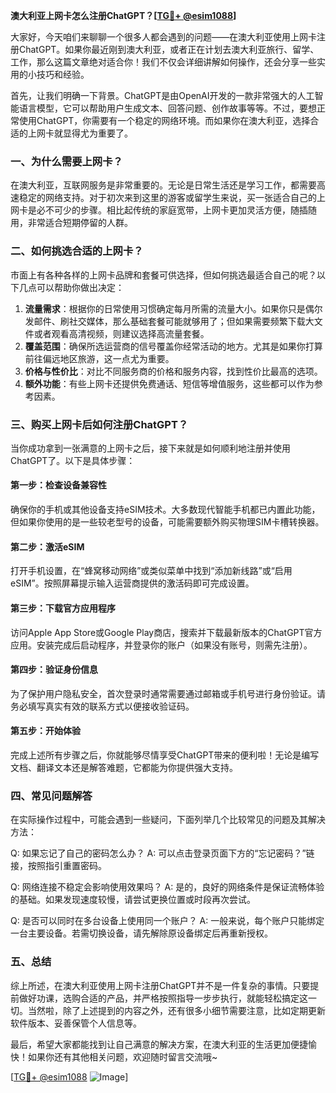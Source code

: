 **澳大利亚上网卡怎么注册ChatGPT？[[TG💪+ @esim1088](https://t.me/s/esim1088)]**

大家好，今天咱们来聊聊一个很多人都会遇到的问题——在澳大利亚使用上网卡注册ChatGPT。如果你最近刚到澳大利亚，或者正在计划去澳大利亚旅行、留学、工作，那么这篇文章绝对适合你！我们不仅会详细讲解如何操作，还会分享一些实用的小技巧和经验。

首先，让我们明确一下背景。ChatGPT是由OpenAI开发的一款非常强大的人工智能语言模型，它可以帮助用户生成文本、回答问题、创作故事等等。不过，要想正常使用ChatGPT，你需要有一个稳定的网络环境。而如果你在澳大利亚，选择合适的上网卡就显得尤为重要了。

### **一、为什么需要上网卡？**

在澳大利亚，互联网服务是非常重要的。无论是日常生活还是学习工作，都需要高速稳定的网络支持。对于初次来到这里的游客或留学生来说，买一张适合自己的上网卡是必不可少的步骤。相比起传统的家庭宽带，上网卡更加灵活方便，随插随用，非常适合短期停留的人群。

### **二、如何挑选合适的上网卡？**

市面上有各种各样的上网卡品牌和套餐可供选择，但如何挑选最适合自己的呢？以下几点可以帮助你做出决定：

1. **流量需求**：根据你的日常使用习惯确定每月所需的流量大小。如果你只是偶尔发邮件、刷社交媒体，那么基础套餐可能就够用了；但如果需要频繁下载大文件或者观看高清视频，则建议选择高流量套餐。
2. **覆盖范围**：确保所选运营商的信号覆盖你经常活动的地方。尤其是如果你打算前往偏远地区旅游，这一点尤为重要。
3. **价格与性价比**：对比不同服务商的价格和服务内容，找到性价比最高的选项。
4. **额外功能**：有些上网卡还提供免费通话、短信等增值服务，这些都可以作为参考因素。

### **三、购买上网卡后如何注册ChatGPT？**

当你成功拿到一张满意的上网卡之后，接下来就是如何顺利地注册并使用ChatGPT了。以下是具体步骤：

#### **第一步：检查设备兼容性**
确保你的手机或其他设备支持eSIM技术。大多数现代智能手机都已内置此功能，但如果你使用的是一些较老型号的设备，可能需要额外购买物理SIM卡槽转换器。

#### **第二步：激活eSIM**
打开手机设置，在“蜂窝移动网络”或类似菜单中找到“添加新线路”或“启用eSIM”。按照屏幕提示输入运营商提供的激活码即可完成设置。

#### **第三步：下载官方应用程序**
访问Apple App Store或Google Play商店，搜索并下载最新版本的ChatGPT官方应用。安装完成后启动程序，并登录你的账户（如果没有账号，则需先注册）。

#### **第四步：验证身份信息**
为了保护用户隐私安全，首次登录时通常需要通过邮箱或手机号进行身份验证。请务必填写真实有效的联系方式以便接收验证码。

#### **第五步：开始体验**
完成上述所有步骤之后，你就能够尽情享受ChatGPT带来的便利啦！无论是编写文档、翻译文本还是解答难题，它都能为你提供强大支持。

### **四、常见问题解答**

在实际操作过程中，可能会遇到一些疑问，下面列举几个比较常见的问题及其解决方法：

Q: 如果忘记了自己的密码怎么办？
A: 可以点击登录页面下方的“忘记密码？”链接，按照指引重置密码。

Q: 网络连接不稳定会影响使用效果吗？
A: 是的，良好的网络条件是保证流畅体验的基础。如果发现速度较慢，请尝试更换位置或时段再次尝试。

Q: 是否可以同时在多台设备上使用同一个账户？
A: 一般来说，每个账户只能绑定一台主要设备。若需切换设备，请先解除原设备绑定后再重新授权。

### **五、总结**

综上所述，在澳大利亚使用上网卡注册ChatGPT并不是一件复杂的事情。只要提前做好功课，选购合适的产品，并严格按照指导一步步执行，就能轻松搞定这一切。当然啦，除了上述提到的内容之外，还有很多小细节需要注意，比如定期更新软件版本、妥善保管个人信息等。

最后，希望大家都能找到让自己满意的解决方案，在澳大利亚的生活更加便捷愉快！如果你还有其他相关问题，欢迎随时留言交流哦~

[[TG💪+ @esim1088](https://t.me/s/esim1088) ![Image](https://i.postimg.cc/4NQfJmqS/Snipaste-2025-05-13-00-14-12.png)]
